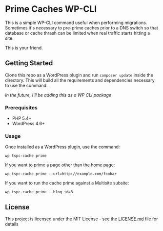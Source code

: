 # Prime Caches WP-CLI

This is a simple WP-CLI command useful when performing migrations. Sometimes it's necessary to pre-prime caches prior to a DNS switch so that database or cache thrash can be limited when real traffic starts hitting a site.
 
 This is your friend.
 
## Getting Started

Clone this repo as a WordPress plugin and run `composer update` inside the directory. This will build all the requirements and dependencies necessary to use the command.

*In the future, I'll be adding this as a WP CLI package*

### Prerequisites

* PHP 5.4+
* WordPress 4.6+

### Usage

Once installed as a WordPress plugin, use the command:

```
wp tspc-cache prime
```

If you want to prime a page other than the home page:

```
wp tspc-cache prime --url=http://example.com/foobar
```

If you want to run the cache prime against a Multisite subsite:

```
wp tspc-cache prime --blog_id=8
```

## License

This project is licensed under the MIT License - see the [LICENSE.md](LICENSE.md) file for details

